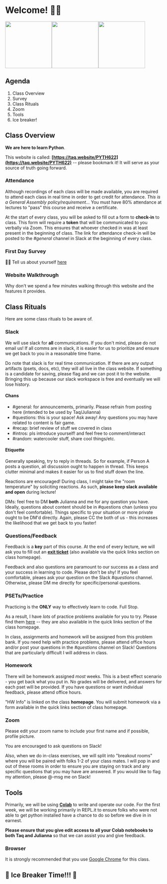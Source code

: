 # Welcome! 👋👋

<img src="https://media.giphy.com/media/Tld8USHlpopYA/giphy.gif" height="150px" /><img src="https://media.giphy.com/media/Ftz07proVX6Rq/giphy.gif" height="150px" /><img src="https://media.giphy.com/media/xT5LMHxhOfscxPfIfm/giphy.gif" height="150px" />


## Agenda

1. Class Overview
2. Survey
3. Class Rituals
4. Zoom
5. Tools
6. Ice breaker!

## Class Overview

**We are here to learn Python**.

This website is called: **[https://taq.website/PYTH622](https://taq.website/PYTH622)** -- please bookmark it! It will serve as your source of truth going forward.

### Attendance

Although recordings of each class will be made available, you are required to attend each class in real time in order to get credit for attendance. *This is a General Assembly policy/requirement...* You must have 80% attendance at lectures to "pass" this course and receive a certificate. 

At the start of every class, you will be asked to fill out a form to **check-in** to class. This form will require a **token** that will be communicated to you verbally via Zoom. This ensures that whoever checked in was at least present in the beginning of class. The link for attendance check-in will be posted to the *#general* channel in Slack at the beginning of every class. 

### First Day Survey

🤩🤩
Tell us about yourself [here](https://docs.google.com/forms/d/1fFN7AUMimrB57olpkzWQLQefWBQWC56mEbOEayPZa5M/viewform?edit_requested=true)

### Website Walkthrough

Why don't we spend a few minutes walking through this website and the features it provides.

## Class Rituals

Here are some class rituals to be aware of.

### Slack

We will use slack for **all** communications. If you don't mind, please do not email us! If all comms are in slack, it is easier for us to prioritize and ensure we get back to you in a reasonable time frame.

Do note that slack is for real time communication. If there are any output artifacts (psets, docs, etc), they will all live in the class website. If something is a candidate for saving, please flag and we can post it to the website. Bringing this up because our slack workspace is free and eventually we will lose history.

#### Chans

* #general: for announcements, primarily. Please refrain from posting here (intended to be used by Taq/Julianna)
* #questions: this is your space! Ask away! Any questions you may have related to content is fair game.
* #recap: brief review of stuff we covered in class
* #intros: pls introduce yourself! and feel free to comment/interact
* #random: watercooler stuff, share cool things/etc.

#### Etiquette

Generally speaking, try to reply in threads. So for example, if Person A posts a question, all discussion ought to happen in thread. This keeps clutter minimal and makes it easier for us to find stuff down the line.

Reactions are encouraged! During class, I might take the "room temperature" by soliciting reactions. As such, **please keep slack available and open** during lecture!

DMs: feel free to DM **both** Julianna and me for any question you have. Ideally, questions about content should be in #questions chan (unless you don't feel comfortable). Things specific to your situation or more private ought to be DM'd directly. Again, please CC the both of us - this increases the likelihood that we get back to you faster!

### Questions/Feedback

Feedback is a **key** part of this course. At the end of every lecture, we will ask you to fill out an **[exit ticket](https://docs.google.com/forms/d/e/1FAIpQLSeSJGd8dypyY7azz3AyDNZ8t2zdUKDBi0Oz6UUD59gWIytxIQ/viewform)** (also available via the quick links section on class homepage).

Feedback and also questions are paramount to our success as a class and your success in learning to code. Please don't be shy! If you feel comfortable, pleaes ask your question on the Slack *#questions* channel. Otherwise, please DM me directly for specific/personal questions.

### PSETs/Practice

Practicing is the **ONLY** way to effectively learn to code. Full Stop.

As a result, I have _lots_ of practice problems available for you to try. Please find them [here](https://drive.google.com/drive/folders/1Lhh37bM0SOXgt8TnPb4U2R-t_e-XkIyc) -- they are also available in the quick links section of the class homepage.

In class, assignments and homework will be assigned from this problem bank. If you need help with practice problems, please attend office hours and/or post your questions in the *#questions* channel on Slack! Questions that are particularly difficult I will address in class.

### Homework

There will be homework assigned _most_ weeks. This is a best effect scenario - you get back what you put in. No grades will be delivered, and answers for each pset will be provided. If you have questions or want individual feedback, please attend office hours. 

"HW Info" is linked on the class **homepage**. You will submit homework via a form available in the quick links section of class homepage.

### Zoom

Please edit your zoom name to include your first name and if possible, profile picture.

You are encouraged to ask questions on Slack!

Also, when we do in-class exercises, we will split into "breakout rooms" where you will be paired with folks 1-2 of your class mates. I will pop in and out of these rooms in order to ensure you are staying on track and any specific questions that you may have are answered. If you would like to flag my attention, please @-msg me on Slack!

## Tools

Primarily, we will be using **[Colab](https://colab.research.google.com/notebooks/welcome.ipynb)** to write and operate our code. For the first week, we will be working primarily in REPL.it to ensure folks who were not able to get python installed have a chance to do so before we dive in in earnest.

**Please ensure that you give edit access to all your Colab notebooks to both Taq and Julianna** so that we can assist you and give feedback.

### Browser

It is strongly recommended that you use [Google Chrome](https://www.google.com/chrome/) for this class.

## 🧊 Ice Breaker Time!!! 🧊
